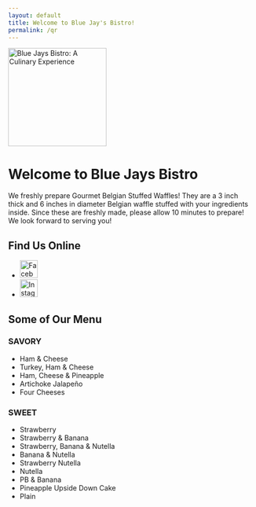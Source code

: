 ```yaml
---
layout: default
title: Welcome to Blue Jay's Bistro!
permalink: /qr
---
```


<img src="/assets/images/logo-white.svg" alt="Blue Jays Bistro: A Culinary Experience" height="200" class="logo" />

# Welcome to Blue Jays Bistro

We freshly prepare Gourmet Belgian Stuffed Waffles! They are a 3 inch thick
and 6 inches in diameter Belgian waffle stuffed with your ingredients inside.
Since these are freshly made, please allow 10 minutes to prepare! We look
forward to serving you!

## Find Us Online

<ul class="social">
<li><a href="https://facebook.com/bluejaysbistro" target="_blank" rel="noopener"><img src="/assets/images/icon-facebook.png" alt="Facebook" height="36" /></a></li>
<li><a href="https://www.instagram.com/bluejaysbistro" target="_blank" rel="noopener"><img src="/assets/images/icon-instagram.png" alt="Instagram" height="36" /></a></li>
</ul>

## Some of Our Menu

### SAVORY

- Ham & Cheese
- Turkey, Ham & Cheese
- Ham, Cheese & Pineapple
- Artichoke Jalapeño
- Four Cheeses

### SWEET

- Strawberry
- Strawberry & Banana
- Strawberry, Banana & Nutella
- Banana & Nutella
- Strawberry Nutella
- Nutella
- PB & Banana
- Pineapple Upside Down Cake
- Plain
